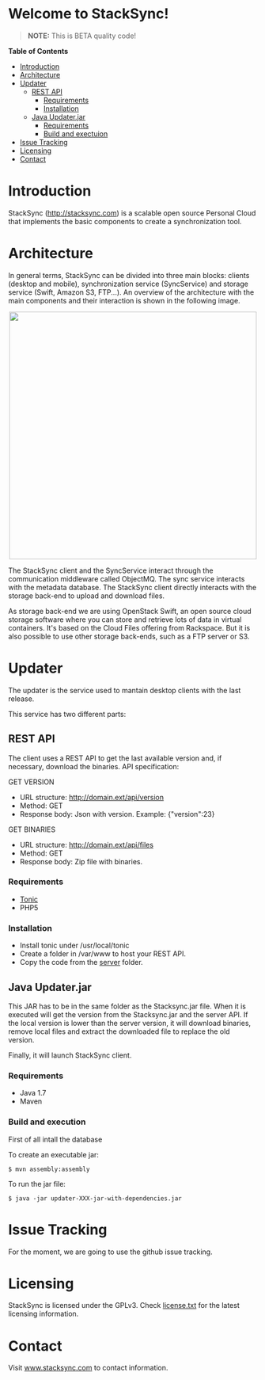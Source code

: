 Welcome to StackSync!
=====================

> **NOTE:** This is BETA quality code!

**Table of Contents**

- [Introduction](#introduction)
- [Architecture](#architecture)
- [Updater](#updater)
  - [REST API](#rest-api)
    - [Requirements](#requirements)
    - [Installation](#installation)
  - [Java Updater.jar](#java-updaterjar)
    - [Requirements](#requirements)
    - [Build and exectuion](#build-and-execution)
- [Issue Tracking](#issue-tracking)
- [Licensing](#licensing)
- [Contact](#contact)

# Introduction

StackSync (<http://stacksync.com>) is a scalable open source Personal Cloud
that implements the basic components to create a synchronization tool.


# Architecture

In general terms, StackSync can be divided into three main blocks: clients
(desktop and mobile), synchronization service (SyncService) and storage
service (Swift, Amazon S3, FTP...). An overview of the architecture
with the main components and their interaction is shown in the following image.

<p align="center">
  <img width="500" src="https://raw.github.com/stacksync/desktop/master/res/stacksync-architecture.png">
</p>

The StackSync client and the SyncService interact through the communication
middleware called ObjectMQ. The sync service interacts with the metadata
database. The StackSync client directly interacts with the storage back-end
to upload and download files.

As storage back-end we are using OpenStack Swift, an open source cloud storage
software where you can store and retrieve lots of data in virtual containers.
It's based on the Cloud Files offering from Rackspace. But it is also possible
to use other storage back-ends, such as a FTP server or S3.

# Updater

The updater is the service used to mantain desktop clients with the last release.

This service has two different parts:

## REST API

The client uses a REST API to get the last available version and, if necessary,
download the binaries. API specification:

GET VERSION
- URL structure: http://domain.ext/api/version
- Method: GET
- Response body: Json with version.
    Example: {"version":23}

GET BINARIES
- URL structure: http://domain.ext/api/files
- Method: GET
- Response body: Zip file with binaries.

### Requirements

- [Tonic](https://github.com/peej/tonic)
- PHP5

### Installation

- Install tonic under /usr/local/tonic
- Create a folder in /var/www to host your REST API.
- Copy the code from the [server](server) folder.
 
## Java Updater.jar
This JAR has to be in the same folder as the Stacksync.jar file. When it is
executed will get the version from the Stacksync.jar and the server API. If
the local version is lower than the server version, it will download binaries,
remove local files and extract the downloaded file to replace the old version.

Finally, it will launch StackSync client.

### Requirements

- Java 1.7
- Maven

### Build and execution

First of all intall the database

To create an executable jar:

    $ mvn assembly:assembly

To run the jar file:

    $ java -jar updater-XXX-jar-with-dependencies.jar

# Issue Tracking
For the moment, we are going to use the github issue tracking.

# Licensing
StackSync is licensed under the GPLv3. Check [license.txt](license.txt) for the latest
licensing information.

# Contact
Visit www.stacksync.com to contact information.
